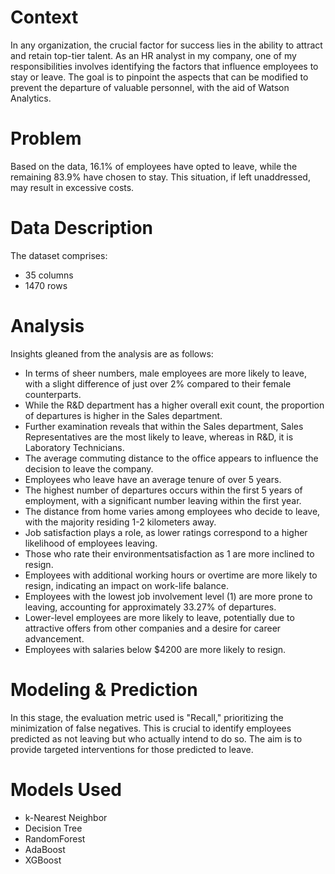 # Context
In any organization, the crucial factor for success lies in the ability to attract and retain top-tier talent. As an HR analyst in my company, one of my responsibilities involves identifying the factors that influence employees to stay or leave. The goal is to pinpoint the aspects that can be modified to prevent the departure of valuable personnel, with the aid of Watson Analytics.

# Problem
Based on the data, 16.1% of employees have opted to leave, while the remaining 83.9% have chosen to stay. This situation, if left unaddressed, may result in excessive costs.

# Data Description
The dataset comprises:
- 35 columns
- 1470 rows

# Analysis
Insights gleaned from the analysis are as follows:

- In terms of sheer numbers, male employees are more likely to leave, with a slight difference of just over 2% compared to their female counterparts.
- While the R&D department has a higher overall exit count, the proportion of departures is higher in the Sales department.
- Further examination reveals that within the Sales department, Sales Representatives are the most likely to leave, whereas in R&D, it is Laboratory Technicians.
- The average commuting distance to the office appears to influence the decision to leave the company.
- Employees who leave have an average tenure of over 5 years.
- The highest number of departures occurs within the first 5 years of employment, with a significant number leaving within the first year.
- The distance from home varies among employees who decide to leave, with the majority residing 1-2 kilometers away.
- Job satisfaction plays a role, as lower ratings correspond to a higher likelihood of employees leaving.
- Those who rate their environmentsatisfaction as 1 are more inclined to resign.
- Employees with additional working hours or overtime are more likely to resign, indicating an impact on work-life balance.
- Employees with the lowest job involvement level (1) are more prone to leaving, accounting for approximately 33.27% of departures.
- Lower-level employees are more likely to leave, potentially due to attractive offers from other companies and a desire for career advancement.
- Employees with salaries below $4200 are more likely to resign.

# Modeling & Prediction
In this stage, the evaluation metric used is "Recall," prioritizing the minimization of false negatives. This is crucial to identify employees predicted as not leaving but who actually intend to do so. The aim is to provide targeted interventions for those predicted to leave.

# Models Used
- k-Nearest Neighbor
- Decision Tree
- RandomForest
- AdaBoost
- XGBoost
